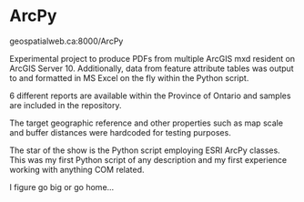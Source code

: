 ArcPy
=====

geospatialweb.ca:8000/ArcPy

Experimental project to produce PDFs from multiple ArcGIS mxd resident on ArcGIS Server 10. Additionally, data from feature attribute tables was output to and formatted in MS Excel on the fly within the Python script.

6 different reports are available within the Province of Ontario and samples are included in the repository.

The target geographic reference and other properties such as map scale and buffer distances were hardcoded for testing purposes.

The star of the show is the Python script employing ESRI ArcPy classes. This was my first Python script of any description and my first experience working with anything COM related.

I figure go big or go home...
